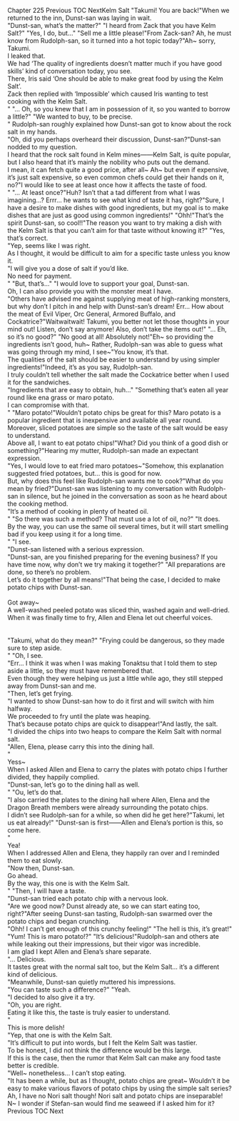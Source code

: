 Chapter 225 Previous TOC NextKelm Salt "Takumi! You are back!"When we returned to the inn, Dunst-san was laying in wait.<br/>
"Dunst-san, what’s the matter?" "I heard from Zack that you have Kelm Salt?" "Yes, I do, but…" "Sell me a little please!"From Zack-san? Ah, he must know from Rudolph-san, so it turned into a hot topic today?"Ah~ sorry, Takumi.<br/>
 I leaked that.<br/>
 We had ‘The quality of ingredients doesn’t matter much if you have good skills’ kind of conversation today, you see.<br/>
 There, Iris said ‘One should be able to make great food by using the Kelm Salt’.<br/>
 Zack then replied with ‘Impossible’ which caused Iris wanting to test cooking with the Kelm Salt.<br/>
" "… Oh, so you knew that I am in possession of it, so you wanted to borrow a little?" "We wanted to buy, to be precise.<br/>
"    Rudolph-san roughly explained how Dunst-san got to know about the rock salt in my hands.<br/>
"Oh, did you perhaps overheard their discussion, Dunst-san?"Dunst-san nodded to my question.<br/>
 I heard that the rock salt found in Kelm mines——Kelm Salt, is quite popular, but I also heard that it’s mainly the nobility who puts out the demand.<br/>
 I mean, it can fetch quite a good price, after all~ Ah~ but even if expensive, it’s just salt expensive, so even common chefs could get their hands on it, no?"I would like to see at least once how it affects the taste of food.<br/>
" "… At least once?"Huh? Isn’t that a tad different from what I was imagining…? Errr… he wants to see what kind of taste it has, right?"Sure, I have a desire to make dishes with good ingredients, but my goal is to make dishes that are just as good using common ingredients!" "Ohh!"That’s the spirit Dunst-san, so cool!!"The reason you want to try making a dish with the Kelm Salt is that you can’t aim for that taste without knowing it?" "Yes, that’s correct.<br/>
"Yep, seems like I was right.<br/>
 As I thought, it would be difficult to aim for a specific taste unless you know it.<br/>
"I will give you a dose of salt if you’d like.<br/>
 No need for payment.<br/>
" "But, that’s…" "I would love to support your goal, Dunst-san.<br/>
 Oh, I can also provide you with the monster meat I have.<br/>
"Others have advised me against supplying meat of high-ranking monsters, but why don’t I pitch in and help with Dunst-san’s dream! Err… How about the meat of Evil Viper, Orc General, Armored Buffalo, and Cockatrice?"Waitwaitwait! Takumi, you better not let those thoughts in your mind out! Listen, don’t say anymore! Also, don’t take the items out!" "… Eh, so it’s no good?" "No good at all! Absolutely not!"Eh~ so providing the ingredients isn’t good, huh~ Rather, Rudolph-san was able to guess what was going through my mind, I see~"You know, it’s that.<br/>
 The qualities of the salt should be easier to understand by using simpler ingredients!"Indeed, it’s as you say, Rudolph-san.<br/>
 I truly couldn’t tell whether the salt made the Cockatrice better when I used it for the sandwiches.<br/>
"Ingredients that are easy to obtain, huh…" "Something that’s eaten all year round like ena grass or maro potato.<br/>
 I can compromise with that.<br/>
" "Maro potato!"Wouldn’t potato chips be great for this? Maro potato is a popular ingredient that is inexpensive and available all year round.<br/>
 Moreover, sliced potatoes are simple so the taste of the salt would be easy to understand.<br/>
 Above all, I want to eat potato chips!"What? Did you think of a good dish or something?"Hearing my mutter, Rudolph-san made an expectant expression.<br/>
"Yes, I would love to eat fried maro potatoes~"Somehow, this explanation suggested fried potatoes, but… this is good for now.<br/>
 But, why does this feel like Rudolph-san wants me to cook?"What do you mean by fried?"Dunst-san was listening to my conversation with Rudolph-san in silence, but he joined in the conversation as soon as he heard about the cooking method.<br/>
"It’s a method of cooking in plenty of heated oil.<br/>
" "So there was such a method? That must use a lot of oil, no?" "It does.<br/>
 By the way, you can use the same oil several times, but it will start smelling bad if you keep using it for a long time.<br/>
" "I see.<br/>
"Dunst-san listened with a serious expression.<br/>
"Dunst-san, are you finished preparing for the evening business? If you have time now, why don’t we try making it together?" "All preparations are done, so there’s no problem.<br/>
 Let’s do it together by all means!"That being the case, I decided to make potato chips with Dunst-san.<br/>
<br/>
Got away~<br/>
A well-washed peeled potato was sliced thin, washed again and well-dried.<br/>
 When it was finally time to fry, Allen and Elena let out cheerful voices.<br/>
<br/><br/>
"Takumi, what do they mean?" "Frying could be dangerous, so they made sure to step aside.<br/>
" "Oh, I see.<br/>
"Err… I think it was when I was making Tonaktsu that I told them to step aside a little, so they must have remembered that.<br/>
 Even though they were helping us just a little while ago, they still stepped away from Dunst-san and me.<br/>
"Then, let’s get frying.<br/>
"I wanted to show Dunst-san how to do it first and will switch with him halfway.<br/>
 We proceeded to fry until the plate was heaping.<br/>
 That’s because potato chips are quick to disappear!"And lastly, the salt.<br/>
"I divided the chips into two heaps to compare the Kelm Salt with normal salt.<br/>
"Allen, Elena, please carry this into the dining hall.<br/>
" <br/>
Yess~<br/>
When I asked Allen and Elena to carry the plates with potato chips I further divided, they happily complied.<br/>
"Dunst-san, let’s go to the dining hall as well.<br/>
" "Ou, let’s do that.<br/>
"I also carried the plates to the dining hall where Allen, Elena and the Dragon Breath members were already surrounding the potato chips.<br/>
 I didn’t see Rudolph-san for a while, so when did he get here?"Takumi, let us eat already!" "Dunst-san is first——Allen and Elena’s portion is this, so come here.<br/>
" <br/>
Yea!<br/>
When I addressed Allen and Elena, they happily ran over and I reminded them to eat slowly.<br/>
"Now then, Dunst-san.<br/>
 Go ahead.<br/>
 By the way, this one is with the Kelm Salt.<br/>
" "Then, I will have a taste.<br/>
"Dunst-san tried each potato chip with a nervous look.<br/>
"Are we good now? Dunst already ate, so we can start eating too, right?"After seeing Dunst-san tasting, Rudolph-san swarmed over the potato chips and began crunching.<br/>
"Ohh! I can’t get enough of this crunchy feeling!" "The hell is this, it’s great!" "Yum! This is maro potato!?" "It’s delicious!"Rudolph-san and others ate while leaking out their impressions, but their vigor was incredible.<br/>
 I am glad I kept Allen and Elena’s share separate.<br/>
"… Delicious.<br/>
 It tastes great with the normal salt too, but the Kelm Salt… it’s a different kind of delicious.<br/>
"Meanwhile, Dunst-san quietly muttered his impressions.<br/>
"You can taste such a difference?" "Yeah.<br/>
"I decided to also give it a try.<br/>
"Oh, you are right.<br/>
 Eating it like this, the taste is truly easier to understand.<br/>
" <br/>
This is more delish!<br/>
 "Yep, that one is with the Kelm Salt.<br/>
"It’s difficult to put into words, but I felt the Kelm Salt was tastier.<br/>
 To be honest, I did not think the difference would be this large.<br/>
 If this is the case, then the rumor that Kelm Salt can make any food taste better is credible.<br/>
"Well~ nonetheless… I can’t stop eating.<br/>
"It has been a while, but as I thought, potato chips are great~ Wouldn’t it be easy to make various flavors of potato chips by using the simple salt series? Ah, I have no Nori salt though! Nori salt and potato chips are inseparable! N~ I wonder if Stefan-san would find me seaweed if I asked him for it? Previous TOC Next<br/><br/>
